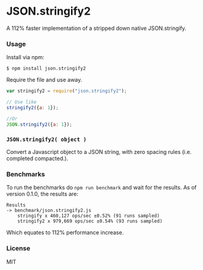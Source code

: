 # JSON.stringify2
A 112% faster implementation of a stripped down native JSON.stringify.

### Usage
Install via npm:

	$ npm install json.stringify2

Require the file and use away.
```js
var stringify2 = require("json.stringify2");

// Use like
stringify2({a: 1});

//Or
JSON.stringify2({a: 1});
```

### `JSON.stringify2( object )`
Convert a Javascript object to a JSON string, with zero spacing rules (i.e. completed compacted.).

### Benchmarks
To run the benchmarks do `npm run benchmark` and wait for the results. As of version 0.1.0, the results are:

	Results
	-> benchmark/json.stringify2.js
	    stringify x 460,127 ops/sec ±0.52% (91 runs sampled)
	    stringify2 x 979,669 ops/sec ±0.54% (93 runs sampled)

Which equates to 112% performance increase.

### License
MIT